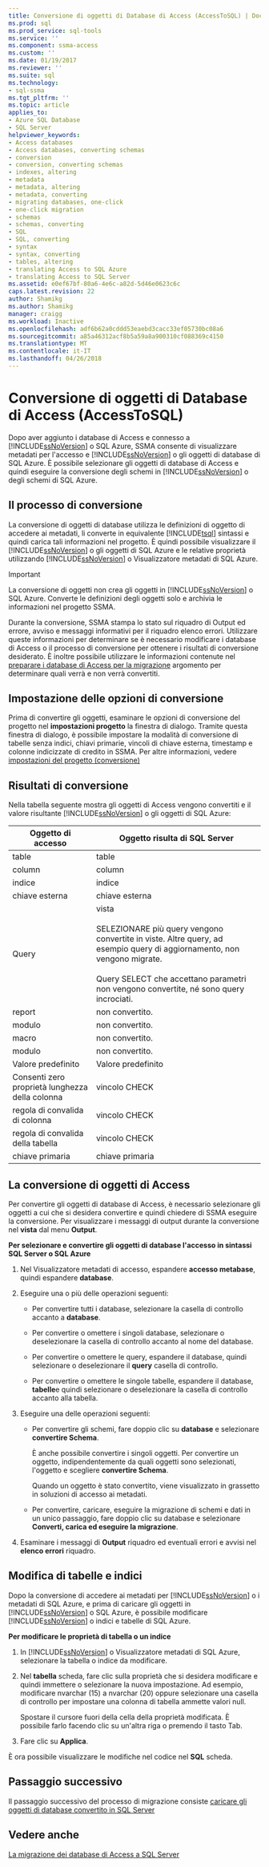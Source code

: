 ```yaml
---
title: Conversione di oggetti di Database di Access (AccessToSQL) | Documenti Microsoft
ms.prod: sql
ms.prod_service: sql-tools
ms.service: ''
ms.component: ssma-access
ms.custom: ''
ms.date: 01/19/2017
ms.reviewer: ''
ms.suite: sql
ms.technology:
- sql-ssma
ms.tgt_pltfrm: ''
ms.topic: article
applies_to:
- Azure SQL Database
- SQL Server
helpviewer_keywords:
- Access databases
- Access databases, converting schemas
- conversion
- conversion, converting schemas
- indexes, altering
- metadata
- metadata, altering
- metadata, converting
- migrating databases, one-click
- one-click migration
- schemas
- schemas, converting
- SQL
- SQL, converting
- syntax
- syntax, converting
- tables, altering
- translating Access to SQL Azure
- translating Access to SQL Server
ms.assetid: e0ef67bf-80a6-4e6c-a82d-5d46e0623c6c
caps.latest.revision: 22
author: Shamikg
ms.author: Shamikg
manager: craigg
ms.workload: Inactive
ms.openlocfilehash: adf6b62a0cddd53eaebd3cacc33ef05730bc08a6
ms.sourcegitcommit: a85a46312acf8b5a59a8a900310cf088369c4150
ms.translationtype: MT
ms.contentlocale: it-IT
ms.lasthandoff: 04/26/2018
---
```

# <a name="converting-access-database-objects-accesstosql"></a>Conversione di oggetti di Database di Access (AccessToSQL)
Dopo aver aggiunto i database di Access e connesso a [!INCLUDE[ssNoVersion](../../includes/ssnoversion_md.md)] o SQL Azure, SSMA consente di visualizzare metadati per l'accesso e [!INCLUDE[ssNoVersion](../../includes/ssnoversion_md.md)] o gli oggetti di database di SQL Azure. È possibile selezionare gli oggetti di database di Access e quindi eseguire la conversione degli schemi in [!INCLUDE[ssNoVersion](../../includes/ssnoversion_md.md)] o degli schemi di SQL Azure.  
  
## <a name="the-conversion-process"></a>Il processo di conversione  
La conversione di oggetti di database utilizza le definizioni di oggetto di accedere ai metadati, li converte in equivalente [!INCLUDE[tsql](../../includes/tsql_md.md)] sintassi e quindi carica tali informazioni nel progetto. È quindi possibile visualizzare il [!INCLUDE[ssNoVersion](../../includes/ssnoversion_md.md)] o gli oggetti di SQL Azure e le relative proprietà utilizzando [!INCLUDE[ssNoVersion](../../includes/ssnoversion_md.md)] o Visualizzatore metadati di SQL Azure.  
  
> [!IMPORTANT]  
> La conversione di oggetti non crea gli oggetti in [!INCLUDE[ssNoVersion](../../includes/ssnoversion_md.md)] o SQL Azure. Converte le definizioni degli oggetti solo e archivia le informazioni nel progetto SSMA.  
  
Durante la conversione, SSMA stampa lo stato sul riquadro di Output ed errore, avviso e messaggi informativi per il riquadro elenco errori. Utilizzare queste informazioni per determinare se è necessario modificare i database di Access o il processo di conversione per ottenere i risultati di conversione desiderato. È inoltre possibile utilizzare le informazioni contenute nel [preparare i database di Access per la migrazione](http://msdn.microsoft.com/en-us/9b80a9e0-08e7-4b4d-b5ec-cc998d3f5114) argomento per determinare quali verrà e non verrà convertiti.  
  
## <a name="setting-conversion-options"></a>Impostazione delle opzioni di conversione  
Prima di convertire gli oggetti, esaminare le opzioni di conversione del progetto nel **impostazioni progetto** la finestra di dialogo. Tramite questa finestra di dialogo, è possibile impostare la modalità di conversione di tabelle senza indici, chiavi primarie, vincoli di chiave esterna, timestamp e colonne indicizzate di credito in SSMA. Per altre informazioni, vedere [impostazioni del progetto (conversione)](http://msdn.microsoft.com/en-us/bcebc635-c638-4ddb-924c-b9ccfef86388)  
  
## <a name="conversion-results"></a>Risultati di conversione  
Nella tabella seguente mostra gli oggetti di Access vengono convertiti e il valore risultante [!INCLUDE[ssNoVersion](../../includes/ssnoversion_md.md)] o gli oggetti di SQL Azure:  
  
|Oggetto di accesso|Oggetto risulta di SQL Server|  
|-----------------|-------------------------------|  
|table|table|  
|column|column|  
|indice|indice|  
|chiave esterna|chiave esterna|  
|Query|vista<br /><br />SELEZIONARE più query vengono convertite in viste. Altre query, ad esempio query di aggiornamento, non vengono migrate.<br /><br />Query SELECT che accettano parametri non vengono convertite, né sono query incrociati.|  
|report|non convertito.|  
|modulo|non convertito.|  
|macro|non convertito.|  
|modulo|non convertito.|  
|Valore predefinito|Valore predefinito|  
|Consenti zero proprietà lunghezza della colonna|vincolo CHECK|  
|regola di convalida di colonna|vincolo CHECK|  
|regola di convalida della tabella|vincolo CHECK|  
|chiave primaria|chiave primaria|  
  
## <a name="converting-access-objects"></a>La conversione di oggetti di Access  
Per convertire gli oggetti di database di Access, è necessario selezionare gli oggetti a cui che si desidera convertire e quindi chiedere di SSMA eseguire la conversione. Per visualizzare i messaggi di output durante la conversione nel **vista** dal menu **Output**.  
  
**Per selezionare e convertire gli oggetti di database l'accesso in sintassi SQL Server o SQL Azure**  
  
1.  Nel Visualizzatore metadati di accesso, espandere **accesso metabase**, quindi espandere **database**.  
  
2.  Eseguire una o più delle operazioni seguenti:  
  
    -   Per convertire tutti i database, selezionare la casella di controllo accanto a **database**.  
  
    -   Per convertire o omettere i singoli database, selezionare o deselezionare la casella di controllo accanto al nome del database.  
  
    -   Per convertire o omettere le query, espandere il database, quindi selezionare o deselezionare il **query** casella di controllo.  
  
    -   Per convertire o omettere le singole tabelle, espandere il database, **tabelle**e quindi selezionare o deselezionare la casella di controllo accanto alla tabella.  
  
3.  Eseguire una delle operazioni seguenti:  
  
    -   Per convertire gli schemi, fare doppio clic su **database** e selezionare **convertire Schema**.  
  
        È anche possibile convertire i singoli oggetti. Per convertire un oggetto, indipendentemente da quali oggetti sono selezionati, l'oggetto e scegliere **convertire Schema**.  
  
        Quando un oggetto è stato convertito, viene visualizzato in grassetto in soluzioni di accesso ai metadati.  
  
    -   Per convertire, caricare, eseguire la migrazione di schemi e dati in un unico passaggio, fare doppio clic su database e selezionare **Converti, carica ed eseguire la migrazione**.  
  
4.  Esaminare i messaggi di **Output** riquadro ed eventuali errori e avvisi nel **elenco errori** riquadro.  
  
## <a name="altering-tables-and-indexes"></a>Modifica di tabelle e indici  
Dopo la conversione di accedere ai metadati per [!INCLUDE[ssNoVersion](../../includes/ssnoversion_md.md)] o i metadati di SQL Azure, e prima di caricare gli oggetti in [!INCLUDE[ssNoVersion](../../includes/ssnoversion_md.md)] o SQL Azure, è possibile modificare [!INCLUDE[ssNoVersion](../../includes/ssnoversion_md.md)] o indici e tabelle di SQL Azure.  
  
**Per modificare le proprietà di tabella o un indice**  
  
1.  In [!INCLUDE[ssNoVersion](../../includes/ssnoversion_md.md)] o Visualizzatore metadati di SQL Azure, selezionare la tabella o indice da modificare.  
  
2.  Nel **tabella** scheda, fare clic sulla proprietà che si desidera modificare e quindi immettere o selezionare la nuova impostazione. Ad esempio, modificare nvarchar (15) a nvarchar (20) oppure selezionare una casella di controllo per impostare una colonna di tabella ammette valori null.  
  
    Spostare il cursore fuori della cella della proprietà modificata. È possibile farlo facendo clic su un'altra riga o premendo il tasto Tab.  
  
3.  Fare clic su **Applica**.  
  
È ora possibile visualizzare le modifiche nel codice nel **SQL** scheda.  
  
## <a name="next-step"></a>Passaggio successivo  
Il passaggio successivo del processo di migrazione consiste [caricare gli oggetti di database convertito in SQL Server](http://msdn.microsoft.com/en-us/4e854eee-b10c-4f0b-9d9e-d92416e6f2ba)  
  
## <a name="see-also"></a>Vedere anche  
[La migrazione dei database di Access a SQL Server](http://msdn.microsoft.com/en-us/76a3abcf-2998-4712-9490-fe8d872c89ca)  
  
